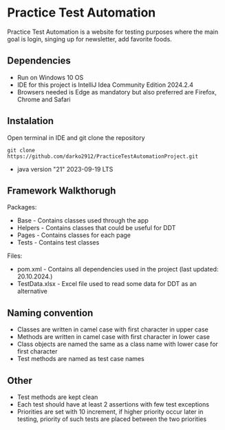 # Practice Test Automation

Practice Test Automation is a website for testing purposes where the main goal is login, singing up for newsletter, add favorite foods.

## Dependencies
* Run on Windows 10 OS
* IDE for this project is IntelliJ Idea Community Edition 2024.2.4
* Browsers needed is Edge as mandatory but also preferred are Firefox, Chrome and Safari

## Instalation

Open terminal in IDE and git clone the repository

```
git clone https://github.com/darko2912/PracticeTestAutomationProject.git
```
* java version "21" 2023-09-19 LTS

## Framework Walkthorugh
Packages:
* Base - Contains classes used through the app
* Helpers - Contains classes that could be useful for DDT
* Pages - Contains classes for each page
* Tests - Contains test classes

Files:
* pom.xml - Contains all dependencies used in the project (last updated: 20.10.2024.)
* TestData.xlsx - Excel file used to read some data for DDT as an alternative

## Naming convention
* Classes are written in camel case with first character in upper case
* Methods are written in camel case with first character in lower case
* Class objects are named the same as a class name with lower case for first character
* Test methods are named as test case names

## Other
* Test methods are kept clean
* Each test should have at least 2 assertions with few test exceptions
* Priorities are set with 10 increment, if higher priority occur later in testing, priority of such tests are placed between the two priorities
